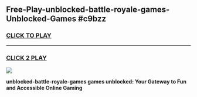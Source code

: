 
## Free-Play-unblocked-battle-royale-games-Unblocked-Games #c9bzz
<h3>
<a href="https://news.freeplayer.one?title=unblocked-battle-royale-games&ref=8M">CLICK TO PLAY</a></h3>
<hr>

<h3>
<a href="https://news.freeplayer.one?title=unblocked-battle-royale-games&ref=8M">CLICK 2 PLAY</a>
  
</h3>

<a href="https://news.freeplayer.one?title=unblocked-battle-royale-games&ref=8M"><img src="https://clearcache.store/games.png"></a>


**unblocked-battle-royale-games games unblocked: Your Gateway to Fun and Accessible Online Gaming**
